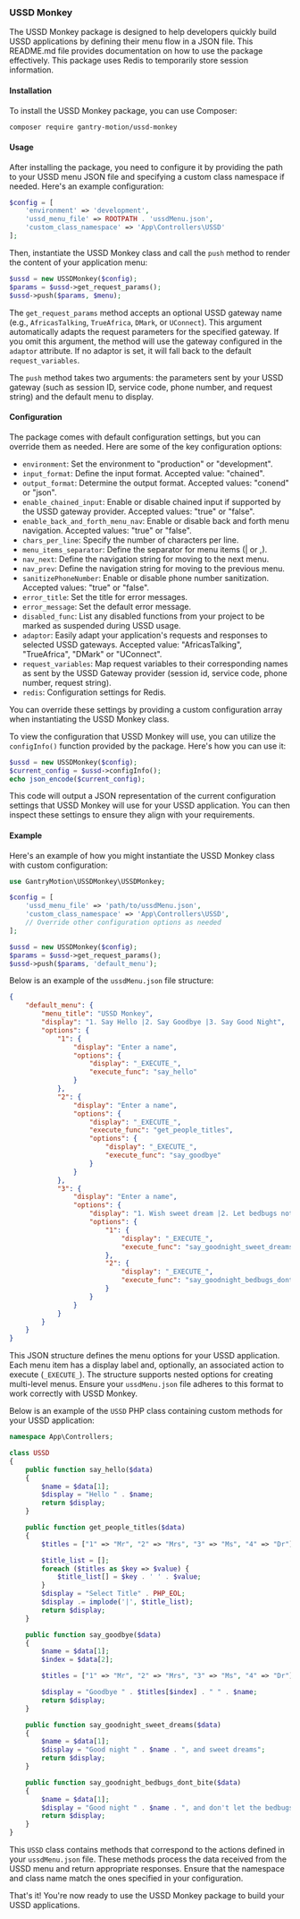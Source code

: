 ### USSD Monkey

The USSD Monkey package is designed to help developers quickly build USSD applications by defining their menu flow in a JSON file. This README.md file provides documentation on how to use the package effectively. This package uses Redis to temporarily store session information.

#### Installation

To install the USSD Monkey package, you can use Composer:

```bash
composer require gantry-motion/ussd-monkey
```

#### Usage

After installing the package, you need to configure it by providing the path to your USSD menu JSON file and specifying a custom class namespace if needed. Here's an example configuration:

```php
$config = [
    'environment' => 'development',
    'ussd_menu_file' => ROOTPATH . 'ussdMenu.json',
    'custom_class_namespace' => 'App\Controllers\USSD'
];
```

Then, instantiate the USSD Monkey class and call the `push` method to render the content of your application menu:

```php
$ussd = new USSDMonkey($config);
$params = $ussd->get_request_params();
$ussd->push($params, $menu);
```

The `get_request_params` method accepts an optional USSD gateway name (e.g., `AfricasTalking`, `TrueAfrica`, `DMark`, or `UConnect`). This argument automatically adapts the request parameters for the specified gateway. If you omit this argument, the method will use the gateway configured in the `adaptor` attribute. If no adaptor is set, it will fall back to the default `request_variables`.

The `push` method takes two arguments: the parameters sent by your USSD gateway (such as session ID, service code, phone number, and request string) and the default menu to display.


#### Configuration

The package comes with default configuration settings, but you can override them as needed. Here are some of the key configuration options:

- `environment`: Set the environment to "production" or "development".
- `input_format`: Define the input format. Accepted value: "chained".
- `output_format`: Determine the output format. Accepted values: "conend" or "json".
- `enable_chained_input`: Enable or disable chained input if supported by the USSD gateway provider. Accepted values: "true" or "false".
- `enable_back_and_forth_menu_nav`: Enable or disable back and forth menu navigation. Accepted values: "true" or "false".
- `chars_per_line`: Specify the number of characters per line.
- `menu_items_separator`: Define the separator for menu items (| or ,).
- `nav_next`: Define the navigation string for moving to the next menu.
- `nav_prev`: Define the navigation string for moving to the previous menu.
- `sanitizePhoneNumber`: Enable or disable phone number sanitization. Accepted values: "true" or "false".
- `error_title`: Set the title for error messages.
- `error_message`: Set the default error message.
- `disabled_func`: List any disabled functions from your project to be marked as suspended during USSD usage.
- `adaptor`: Easily adapt your application's requests and responses to selected USSD gateways. Accepted value: "AfricasTalking", "TrueAfrica", "DMark" or "UConnect".
- `request_variables`: Map request variables to their corresponding names as sent by the USSD Gateway provider (session id, service code, phone number, request string).
- `redis`: Configuration settings for Redis.

You can override these settings by providing a custom configuration array when instantiating the USSD Monkey class.

To view the configuration that USSD Monkey will use, you can utilize the `configInfo()` function provided by the package. Here's how you can use it:

```php
$ussd = new USSDMonkey($config);
$current_config = $ussd->configInfo();
echo json_encode($current_config);
```

This code will output a JSON representation of the current configuration settings that USSD Monkey will use for your USSD application. You can then inspect these settings to ensure they align with your requirements.

#### Example

Here's an example of how you might instantiate the USSD Monkey class with custom configuration:

```php
use GantryMotion\USSDMonkey\USSDMonkey;

$config = [
    'ussd_menu_file' => 'path/to/ussdMenu.json',
    'custom_class_namespace' => 'App\Controllers\USSD',
    // Override other configuration options as needed
];

$ussd = new USSDMonkey($config);
$params = $ussd->get_request_params();
$ussd->push($params, 'default_menu');
```

Below is an example of the `ussdMenu.json` file structure:

```json
{
    "default_menu": {
        "menu_title": "USSD Monkey",
        "display": "1. Say Hello |2. Say Goodbye |3. Say Good Night",
        "options": {
            "1": {
                "display": "Enter a name",
                "options": {
                    "display": "_EXECUTE_",
                    "execute_func": "say_hello"
                }
            },
            "2": {
                "display": "Enter a name",
                "options": {
                    "display": "_EXECUTE_",
                    "execute_func": "get_people_titles",
                    "options": {
                        "display": "_EXECUTE_",
                        "execute_func": "say_goodbye"
                    }
                }
            },
            "3": {
                "display": "Enter a name",
                "options": {
                    "display": "1. Wish sweet dream |2. Let bedbugs not bite",
                    "options": {
                        "1": {
                            "display": "_EXECUTE_",
                            "execute_func": "say_goodnight_sweet_dreams"
                        },
                        "2": {
                            "display": "_EXECUTE_",
                            "execute_func": "say_goodnight_bedbugs_dont_bite"
                        }
                    }
                }
            }
        }
    }
}
```

This JSON structure defines the menu options for your USSD application. Each menu item has a display label and, optionally, an associated action to execute (`_EXECUTE_`). The structure supports nested options for creating multi-level menus. Ensure your `ussdMenu.json` file adheres to this format to work correctly with USSD Monkey.

Below is an example of the `USSD` PHP class containing custom methods for your USSD application:

```php
namespace App\Controllers;

class USSD
{
    public function say_hello($data)
    {
        $name = $data[1];
        $display = "Hello " . $name;
        return $display;
    }

    public function get_people_titles($data)
    {
        $titles = ["1" => "Mr", "2" => "Mrs", "3" => "Ms", "4" => "Dr"];

        $title_list = [];
        foreach ($titles as $key => $value) {
            $title_list[] = $key . ' ' . $value;
        }
        $display = "Select Title" . PHP_EOL;
        $display .= implode('|', $title_list);
        return $display;
    }

    public function say_goodbye($data)
    {
        $name = $data[1];
        $index = $data[2];

        $titles = ["1" => "Mr", "2" => "Mrs", "3" => "Ms", "4" => "Dr"];

        $display = "Goodbye " . $titles[$index] . " " . $name;
        return $display;
    }

    public function say_goodnight_sweet_dreams($data)
    {
        $name = $data[1];
        $display = "Good night " . $name . ", and sweet dreams";
        return $display;
    }

    public function say_goodnight_bedbugs_dont_bite($data)
    {
        $name = $data[1];
        $display = "Good night " . $name . ", and don't let the bedbugs bite";
        return $display;
    }
}
```

This `USSD` class contains methods that correspond to the actions defined in your `ussdMenu.json` file. These methods process the data received from the USSD menu and return appropriate responses. Ensure that the namespace and class name match the ones specified in your configuration.


That's it! You're now ready to use the USSD Monkey package to build your USSD applications.
